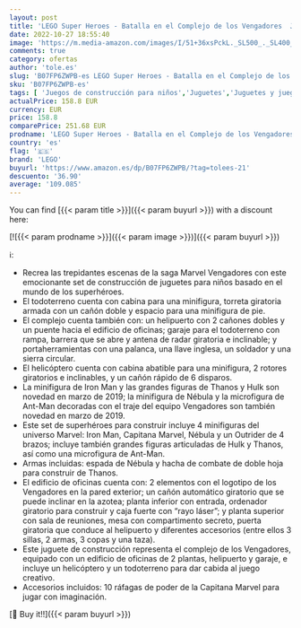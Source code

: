 ```yaml
---
layout: post
title: 'LEGO Super Heroes - Batalla en el Complejo de los Vengadores  Juguete de Construcción de Avengers  Incluye Helicóptero y Todoterreno  76131 '
date: 2022-10-27 18:55:40
image: 'https://m.media-amazon.com/images/I/51+36xsPckL._SL500_._SL400_.jpg'
comments: true
category: ofertas
author: 'tole.es'
slug: 'B07FP6ZWPB-es LEGO Super Heroes - Batalla en el Complejo de los...'
sku: 'B07FP6ZWPB-es'
tags: [ 'Juegos de construcción para niños','Juguetes','Juguetes y juegos','Sets de construcción','lego','🇪🇸', ]
actualPrice: 158.8 EUR
currency: EUR
price: 158.8
comparePrice: 251.68 EUR
prodname: 'LEGO Super Heroes - Batalla en el Complejo de los Vengadores  Juguete de Construcción de Avengers  Incluye Helicóptero y Todoterreno  76131 '
country: 'es'
flag: '🇪🇸'
brand: 'LEGO'
buyurl: 'https://www.amazon.es/dp/B07FP6ZWPB/?tag=tolees-21'
descuento: '36.90'
average: '109.085'
---
```


You can find [{{< param title >}}]({{< param buyurl >}}) with a discount here:

[![{{< param prodname >}}]({{< param image >}})]({{< param buyurl >}})

ℹ️:

- Recrea las trepidantes escenas de la saga Marvel Vengadores con este emocionante set de construcción de juguetes para niños basado en el mundo de los superhéroes.
- El todoterreno cuenta con cabina para una minifigura, torreta giratoria armada con un cañón doble y espacio para una minifigura de pie.
- El complejo cuenta también con: un helipuerto con 2 cañones dobles y un puente hacia el edificio de oficinas; garaje para el todoterreno con rampa, barrera que se abre y antena de radar giratoria e inclinable; y portaherramientas con una palanca, una llave inglesa, un soldador y una sierra circular.
- El helicóptero cuenta con cabina abatible para una minifigura, 2 rotores giratorios e inclinables, y un cañón rápido de 6 disparos.
- La minifigura de Iron Man y las grandes figuras de Thanos y Hulk son novedad en marzo de 2019; la minifigura de Nébula y la microfigura de Ant-Man decoradas con el traje del equipo Vengadores son también novedad en marzo de 2019.
- Este set de superhéroes para construir incluye 4 minifiguras del universo Marvel: Iron Man, Capitana Marvel, Nébula y un Outrider de 4 brazos; incluye también grandes figuras articuladas de Hulk y Thanos, así como una microfigura de Ant-Man.
- Armas incluidas: espada de Nébula y hacha de combate de doble hoja para construir de Thanos.
- El edificio de oficinas cuenta con: 2 elementos con el logotipo de los Vengadores en la pared exterior; un cañón automático giratorio que se puede inclinar en la azotea; planta inferior con entrada, ordenador giratorio para construir y caja fuerte con “rayo láser”; y planta superior con sala de reuniones, mesa con compartimento secreto, puerta giratoria que conduce al helipuerto y diferentes accesorios (entre ellos 3 sillas, 2 armas, 3 copas y una taza).
- Este juguete de construcción representa el complejo de los Vengadores, equipado con un edificio de oficinas de 2 plantas, helipuerto y garaje, e incluye un helicóptero y un todoterreno para dar cabida al juego creativo.
- Accesorios incluidos: 10 ráfagas de poder de la Capitana Marvel para jugar con imaginación.

[🛒 Buy it!!]({{< param buyurl >}})
